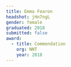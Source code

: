 ```yaml
---
title: Emma Fearon
headshot: jHn7ngL
gender: female
graduated: 2018
submitted: false
award:
  - title: Commendation
    org: NNT
    year: 2018
---
```

